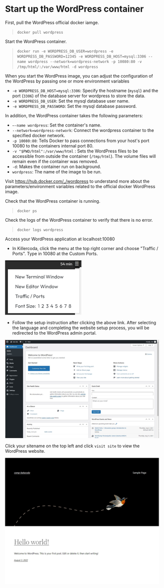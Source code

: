 # Start up the WordPress container

First, pull the WordPress official docker iamge.

> `docker pull wordpress`

Start the WordPress container.

> `docker run -e WORDPRESS_DB_USER=wordpress -e WORDPRESS_DB_PASSWORD=12345 -e WORDPRESS_DB_HOST=mysql:3306 --name wordpress --network=wordpress-network -p 10080:80 -v /tmp/html/:/var/www/html -d wordpress`

When you start the WordPress image, you can adjust the configuration of the WordPress by passing one or more environment variables
* `-e WORDPRESS_DB_HOST=mysql:3306`: Specify the hostname (`mysql`) and the port (`3306`) of the database server for wordpress to store the data.
* `-e WORDPRESS_DB_USER`: Set the mysql database user name.
* `-e WORDPRESS_DB_PASSWORD`: Set the mysql database password.

In addition, the WordPress container takes the following parameters:
* `–-name wordpress`: Set the container's name.
* `--network=wordpress-network`: Connect the wordpress container to the specified docker network.
* `-p 10080:80`: Tells Docker to pass connections from your host's port 10080 to the containers internal port 80.
* `-v "$PWD/html":/var/www/html` : Sets the WordPress files to be accessible from outside the container (`/tmp/html`). The volume files will remain even if the container was removed.
* `-d`: Makes the container run on background.
* `wordpress`: The name of the image to be run.

Visit https://hub.docker.com/_/wordpress to understand more about the parameters/environment variables related to the official docker WordPress image.

Check that the WordPress container is running.

> `docker ps`

Check the logs of the WordPress container to verify that there is no error.

> `docker logs wordpress`

Access your WordPress application at localhost:10080
- In Killercoda, click the menu at the top right corner and choose "Traffic / Ports". Type in 10080 at the Custom Ports.

![menu](./assets/menu.png)

- Follow the setup instruction after clicking the above link. After selecting the language and completing the website setup process, you will be redirected to the WordPress admin portal.

![Wordpress admin portal](./assets/admin.jpg)

Click your sitename on the top left and click `visit site` to view the WordPress website.

![Wordpress website](./assets/ws.jpg)